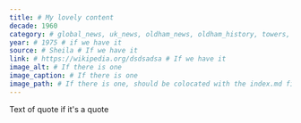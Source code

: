 ```yaml
---
title: # My lovely content
decade: 1960
category: # global_news, uk_news, oldham_news, oldham_history, towers, surrounding_estate # Always exactly one category
year: # 1975 # if we have it
source: # Sheila # If we have it
link: # https://wikipedia.org/dsdsadsa # If we have it
image_alt: # If there is one
image_caption: # If there is one
image_path: # If there is one, should be colocated with the index.md file in the folder
---
```


Text of quote if it's a quote

